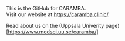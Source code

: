 This is the GitHub for CARAMBA.  
Visit our website at https://caramba.clinic/

Read about us on the (Uppsala Univerity page)[https://www.medsci.uu.se/caramba/]
